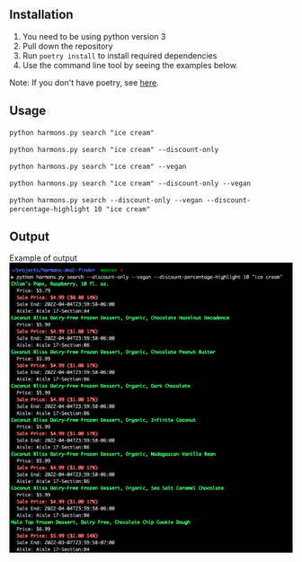 ## Installation
1. You need to be using python version 3
2. Pull down the repository
3. Run `poetry install` to install required dependencies
4. Use the command line tool by seeing the examples below.

Note: If you don't have poetry, see [here](https://python-poetry.org/docs/#osx--linux--bashonwindows-install-instructions).

## Usage
```
python harmons.py search "ice cream"
```

```
python harmons.py search "ice cream" --discount-only
```

```
python harmons.py search "ice cream" --vegan
```

```
python harmons.py search "ice cream" --discount-only --vegan
```

```
python harmons.py search --discount-only --vegan --discount-percentage-highlight 10 "ice cream"
```

## Output
Example of output
![Output Example](./output-example.png "Output Example")
